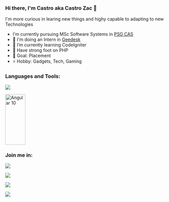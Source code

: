 ### Hi there, I'm Castro aka Castro Zac 👋

I'm more curious in learing new things and highy capable to adapting to new Technologies

-    I'm currently pursuing MSc Software Systems in <a href="https://www.psgcas.ac.in/" target="_blank">PSG CAS</a>
- 🔭 I'm doing an Intern in <a href="https://geedesk.com/" target="_blank">Geedesk</a>
- 🌱 I’m currently learning CodeIgniter
- 👯 Have strong foot on PHP 
- 🥅 Goal: Placement
- ⚡ Hobby: Gadgets, Tech, Gaming  


### Languages and Tools:

<a href="https://www.linkedin.com/in/castro-m-s-32660917b/" target="_blank"><img src="https://img.icons8.com/officel/160/000000/php-logo.png"/></a>

<a href="https://angular.io/" target="_blank"><img title="Angular 10" height="160" width="64" src="https://cdn.svgporn.com/logos/codeigniter.svg" /></a>

### Join me in:

<a href="https://www.linkedin.com/in/castro-m-s-32660917b/" target="_blank"><img src="https://img.icons8.com/color/48/000000/linkedin.png"/></a>

<a href="https://twitter.com/castro_zac" target="_blank"><img src="https://img.icons8.com/fluent/48/000000/twitter.png"/></a>

<a href="https://www.instagram.com/castro_zac/" target="_blank"><img src="https://img.icons8.com/color/48/000000/instagram-new--v1.png"/></a>

<a href="https://medium.com/@castrosid456" target="_blank"><img src="https://img.icons8.com/ios-filled/50/000000/medium-new.png"/></a>


<br />
<br />